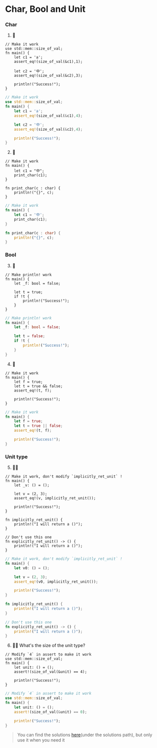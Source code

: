 # Char, Bool and Unit

### Char

1. 🌟

```rust,editable
// Make it work
use std::mem::size_of_val;
fn main() {
    let c1 = 'a';
    assert_eq!(size_of_val(&c1),1);

    let c2 = '中';
    assert_eq!(size_of_val(&c2),3);

    println!("Success!");
}
```

```rust
// Make it work
use std::mem::size_of_val;
fn main() {
    let c1 = 'a';
    assert_eq!(size_of_val(&c1),4);

    let c2 = '中';
    assert_eq!(size_of_val(&c2),4);

    println!("Success!");
}
```

2. 🌟

```rust,editable
// Make it work
fn main() {
    let c1 = "中";
    print_char(c1);
}

fn print_char(c : char) {
    println!("{}", c);
}
```

```rust
// Make it work
fn main() {
    let c1 = '中';
    print_char(c1);
}

fn print_char(c : char) {
    println!("{}", c);
}
```

### Bool

3. 🌟

```rust,editable
// Make println! work
fn main() {
    let _f: bool = false;

    let t = true;
    if !t {
        println!("Success!");
    }
}
```

```rust
// Make println! work
fn main() {
    let _f: bool = false;

    let t = false;
    if !t {
        println!("Success!");
    }
}
```

4. 🌟

```rust,editable
// Make it work
fn main() {
    let f = true;
    let t = true && false;
    assert_eq!(t, f);

    println!("Success!");
}
```

```rust
// Make it work
fn main() {
    let f = true;
    let t = true || false;
    assert_eq!(t, f);

    println!("Success!");
}
```

### Unit type

5. 🌟🌟

```rust,editable
// Make it work, don't modify `implicitly_ret_unit` !
fn main() {
    let _v: () = ();

    let v = (2, 3);
    assert_eq!(v, implicitly_ret_unit());

    println!("Success!");
}

fn implicitly_ret_unit() {
    println!("I will return a ()");
}

// Don't use this one
fn explicitly_ret_unit() -> () {
    println!("I will return a ()");
}
```

```rust
// Make it work, don't modify `implicitly_ret_unit` !
fn main() {
    let v0: () = ();

    let v = (2, 3);
    assert_eq!(v0, implicitly_ret_unit());

    println!("Success!");
}

fn implicitly_ret_unit() {
    println!("I will return a ()");
}

// Don't use this one
fn explicitly_ret_unit() -> () {
    println!("I will return a ()");
}
```

6. 🌟🌟 What's the size of the unit type?

```rust,editable
// Modify `4` in assert to make it work
use std::mem::size_of_val;
fn main() {
    let unit: () = ();
    assert!(size_of_val(&unit) == 4);

    println!("Success!");
}
```

```rust
// Modify `4` in assert to make it work
use std::mem::size_of_val;
fn main() {
    let unit: () = ();
    assert!(size_of_val(&unit) == 0);

    println!("Success!");
}
```

> You can find the solutions [here](https://github.com/sunface/rust-by-practice)(under the solutions path), but only use it when you need it
